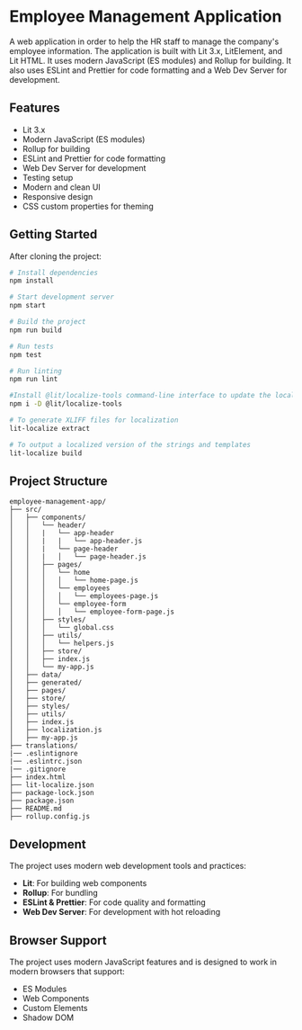 # Employee Management Application

A web application in order to help the HR staff to manage the company's employee information. The application is built with Lit 3.x, LitElement, and Lit HTML. It uses modern JavaScript (ES modules) and Rollup for building. It also uses ESLint and Prettier for code formatting and a Web Dev Server for development.

## Features

- Lit 3.x
- Modern JavaScript (ES modules)
- Rollup for building
- ESLint and Prettier for code formatting
- Web Dev Server for development
- Testing setup
- Modern and clean UI
- Responsive design
- CSS custom properties for theming

## Getting Started

After cloning the project:

```bash
# Install dependencies
npm install

# Start development server
npm start

# Build the project
npm run build

# Run tests
npm test

# Run linting
npm run lint

#Install @lit/localize-tools command-line interface to update the localization files
npm i -D @lit/localize-tools

# To generate XLIFF files for localization
lit-localize extract

# To output a localized version of the strings and templates
lit-localize build
```

## Project Structure

```
employee-management-app/
├── src/
│   ├── components/
│   │   └── header/
│   │   |   └── app-header
│   │   |   |   └── app-header.js
│   │   |   └── page-header
│   │   |   │   └── page-header.js
│   │   ├── pages/
│   │   │   └── home
│   │   │   │   └── home-page.js
│   │   │   └── employees
│   │   │   │   └── employees-page.js
│   │   │   └── employee-form
│   │   │   │   └── employee-form-page.js
│   │   ├── styles/
│   │   │   └── global.css
│   │   ├── utils/
│   │   │   └── helpers.js
│   │   ├── store/
│   │   ├── index.js
│   │   └── my-app.js
│   ├── data/
│   ├── generated/
│   ├── pages/
│   ├── store/
│   ├── styles/
│   ├── utils/
│   ├── index.js
│   ├── localization.js
│   ├── my-app.js
├── translations/
|── .eslintignore
|── .eslintrc.json
|── .gitignore
├── index.html
├── lit-localize.json
├── package-lock.json
├── package.json
├── README.md
├── rollup.config.js
```

## Development

The project uses modern web development tools and practices:

- **Lit**: For building web components
- **Rollup**: For bundling
- **ESLint & Prettier**: For code quality and formatting
- **Web Dev Server**: For development with hot reloading

## Browser Support

The project uses modern JavaScript features and is designed to work in modern browsers that support:

- ES Modules
- Web Components
- Custom Elements
- Shadow DOM
